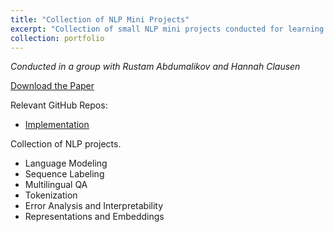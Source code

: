 ```yaml
---
title: "Collection of NLP Mini Projects"
excerpt: "Collection of small NLP mini projects conducted for learning. Includes language modeling, sequence labeling, multilingual QA and others. <br/><img src=\"/images/portfolio/nlpLabs/langModel.png\" width=\"500\" >"
collection: portfolio
---
```

*Conducted in a group with Rustam Abdumalikov and Hannah Clausen*

[Download the Paper](/files/portfolio/fullPapers/nlpLabsPaper.pdf)

Relevant GitHub Repos:
- [Implementation](https://github.com/ernlavr/nlpLabs)

Collection of NLP projects.
- Language Modeling
- Sequence Labeling
- Multilingual QA
- Tokenization
- Error Analysis and Interpretability
- Representations and Embeddings